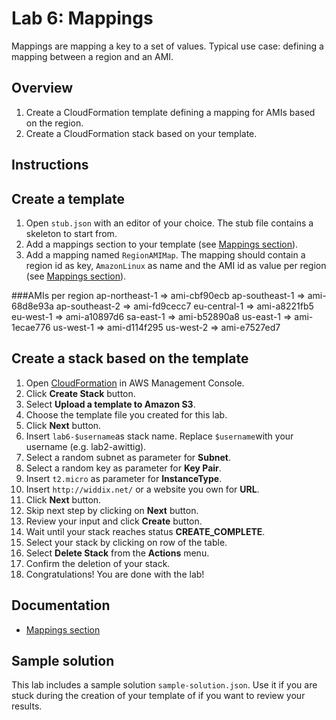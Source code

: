 # Lab 6: Mappings

Mappings are mapping a key to a set of values. Typical use case: defining a mapping between a region and an AMI.

## Overview
1. Create a CloudFormation template defining a mapping for AMIs based on the region.
1. Create a CloudFormation stack based on your template.

## Instructions

## Create a template
1. Open ``stub.json`` with an editor of your choice. The stub file contains a skeleton to start from.
1. Add a mappings section to your template (see [Mappings section](http://docs.aws.amazon.com/AWSCloudFormation/latest/UserGuide/mappings-section-structure.html)).
1. Add a mapping named ``RegionAMIMap``. The mapping should contain a region id as key, ``AmazonLinux`` as name and the AMI id as value per region (see [Mappings section](http://docs.aws.amazon.com/AWSCloudFormation/latest/UserGuide/mappings-section-structure.html)).

###AMIs per region
ap-northeast-1 => ami-cbf90ecb
ap-southeast-1 => ami-68d8e93a
ap-southeast-2 => ami-fd9cecc7
eu-central-1 => ami-a8221fb5
eu-west-1 => ami-a10897d6
sa-east-1 => ami-b52890a8
us-east-1 => ami-1ecae776
us-west-1 => ami-d114f295
us-west-2 => ami-e7527ed7

## Create a stack based on the template
1. Open [CloudFormation](https://console.aws.amazon.com/cloudformation) in AWS Management Console.
1. Click **Create Stack** button.
1. Select **Upload a template to Amazon S3**.
1. Choose the template file you created for this lab.
1. Click **Next** button.
1. Insert ``lab6-$username``as stack name. Replace ``$username``with your username (e.g. lab2-awittig).
1. Select a random subnet as parameter for **Subnet**.
1. Select a random key as parameter for **Key Pair**.
1. Insert ``t2.micro`` as parameter for **InstanceType**.
1. Insert ``http://widdix.net/`` or a website you own for **URL**.
1. Click **Next** button.
1. Skip next step by clicking on **Next** button.
1. Review your input and click **Create** button.
1. Wait until your stack reaches status **CREATE_COMPLETE**.
1. Select your stack by clicking on row of the table.
1. Select **Delete Stack** from the **Actions** menu.
1. Confirm the deletion of your stack.
1. Congratulations! You are done with the lab!

## Documentation
* [Mappings section](http://docs.aws.amazon.com/AWSCloudFormation/latest/UserGuide/mappings-section-structure.html)

## Sample solution
This lab includes a sample solution ``sample-solution.json``. Use it if you are stuck during the creation of your template of if you want to review your results.